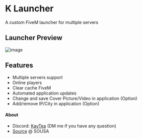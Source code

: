 

# K Launcher 

 A custom FiveM launcher for multiple servers

## Launcher Preview
![image](https://github.com/VlixK/K-Launcher/assets/81835599/7b556470-3757-4a38-87c1-e150430d2aad)
## Features
  * Multiple servers support
  * Online players
  * Clear cache FiveM
  * Automated application updates
  * Change and save Cover Picture/Video in application (Option)
  * Add/remove IP/City in application (Option)

#### About
  - Discord: [KayTea](https://discordapp.com/users/312463940628119552) (DM me if you have any question)
  - [Source](https://github.com/vsousa14/FiveM-Server-Launcher) @ SOUSA
  
